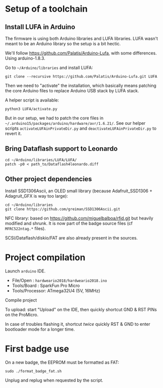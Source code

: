 # Setup of a toolchain

## Install LUFA in Arduino

The firmware is using both Arduino libraries and LUFA libraries. LUFA wasn't meant to be an Arduino library so the setup is a bit hectic.

We'll follow https://github.com/Palatis/Arduino-Lufa, with some differences. Using arduino-1.8.3.

Go to `~/Arduino/libraries` and install LUFA:

```
git clone --recursive https://github.com/Palatis/Arduino-Lufa.git LUFA
```

Then we need to "activate" the installation, which basically means patching the core Arduino files to replace Arduino USB stack by LUFA stack.

A helper script is available:

```
python3 LUFA/activate.py
```

But in our setup, we had to patch the core files in `~/.arduino15/packages/arduino/hardware/avr/1.6.21/`. See our helper scripts `activateLUFAinPrivateDir.py` and `deactivateLUFAinPrivateDir.py` to revert it.

## Bring Dataflash support to Leonardo

```
cd ~/Arduino/libraries/LUFA/LUFA/
patch -p0 < path_to/Dataflash4leonardo.diff
```

## Other project dependencies

Install SSD1306Ascii, an OLED small library (because Adafruit_SSD1306 + Adagruit_GFX is way too large):

```
cd ~/Arduino/libraries
git clone https://github.com/greiman/SSD1306Ascii.git
```

NFC library: based on https://github.com/miguelbalboa/rfid.git but heavily modified and shrunk. It is now part of the badge source files (cf `MFRC522ntag.*` files).

SCSI/Dataflash/diskio/FAT are also already present in the sources.

# Project compilation

Launch `arduino` IDE.

* File/Open : `hardweario2018/hardweario2018.ino`
* Tools/Board : SparkFun Pro Micro
* Tools/Processor: ATmega32U4 (5V, 16MHz)

Compile project

To upload: start "Upload" on the IDE, then quickly shortcut GND & RST PINs on the ProMicro.

In case of troubles flashing it, shortcut *twice* quickly RST & GND to enter bootloader mode for a longer time.

# First badge use

On a new badge, the EEPROM must be formatted as FAT:

`sudo ./format_badge_fat.sh`

Unplug and replug when requested by the script.
